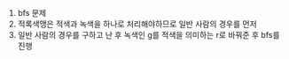 1. bfs 문제
2. 적록색맹은 적색과 녹색을 하나로 처리해야하므로 일반 사람의 경우를 먼저
3. 일반 사람의 경우를 구하고 난 후 녹색인 g를 적색을 의미하는 r로 바꿔준 후 bfs를 진행

